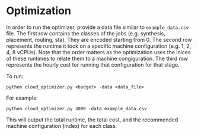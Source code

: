 # Optimization

In order to run the optimizer, provide a data file similar to `example_data.csv` file. 
The first row contains the classes of the jobs (e.g. synthesis, placement, routing, sta).
They are encoded starting from 0.
The second row represents the runtime it took on a specific machine configuration (e.g. 1, 2, 4, 8 vCPUs). Note that the order matters as the optimization uses the inices of these runtimes to relate them to a machine congiguration.
The third row represents the hourly cost for running that configuration for that stage.

To run:

```shell
python cloud_optimizer.py <budget> -data <data_file>
```

For example:

```
python cloud_optimizer.py 3000 -data example_data.csv
```

This will output the total runtime, the total cost, and the recommended machine configuration (index) for each class.

